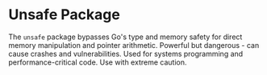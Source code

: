# Unsafe Package

The `unsafe` package bypasses Go's type and memory safety for direct memory manipulation and pointer arithmetic. Powerful but dangerous - can cause crashes and vulnerabilities. Used for systems programming and performance-critical code. Use with extreme caution.